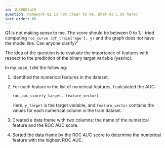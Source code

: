 ```yaml
---
id: 1b89887a15
question: Homework Q1 is not clear to me. What do I do here?
sort_order: 60
---
```


Q1 is not making sense to me. The score should be between 0 to 1. I tried computing `roc_curve (df_train['age'], y)` and the graph does not have the model line. Can anyone clarify?'

The idea of the question is to evaluate the importance of features with respect to the prediction of the binary target variable (yes/no).

In my case, I did the following:

1. Identified the numerical features in the dataset.
2. For each feature in the list of numerical features, I calculated the AUC:
   
   ```python
   roc_auc_score(y_target, feature_vector)
   ```
   
   Here, `y_target` is the target variable, and `feature_vector` contains the values for each numerical column in the train dataset.

3. Created a data frame with two columns: the name of the numerical feature and the ROC AUC score.
4. Sorted the data frame by the ROC AUC score to determine the numerical feature with the highest ROC AUC.